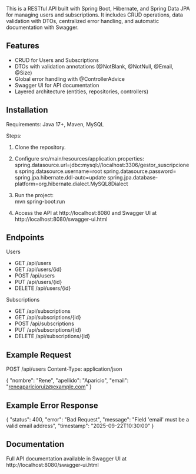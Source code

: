 This is a RESTful API built with Spring Boot, Hibernate, and Spring Data JPA for managing users and subscriptions. It includes CRUD operations, data validation with DTOs, centralized error handling, and automatic documentation with Swagger.

## Features
- CRUD for Users and Subscriptions  
- DTOs with validation annotations (@NotBlank, @NotNull, @Email, @Size)  
- Global error handling with @ControllerAdvice  
- Swagger UI for API documentation  
- Layered architecture (entities, repositories, controllers)  

## Installation
Requirements: Java 17+, Maven, MySQL  

Steps:  
1. Clone the repository.  
2. Configure src/main/resources/application.properties:  
   spring.datasource.url=jdbc:mysql://localhost:3306/gestor_suscripciones
   spring.datasource.username=root
   spring.datasource.password=
   spring.jpa.hibernate.ddl-auto=update
   spring.jpa.database-platform=org.hibernate.dialect.MySQL8Dialect

3. Run the project:  
   mvn spring-boot:run

4. Access the API at http://localhost:8080 and Swagger UI at http://localhost:8080/swagger-ui.html

## Endpoints
Users  
- GET /api/users  
- GET /api/users/{id}  
- POST /api/users  
- PUT /api/users/{id}  
- DELETE /api/users/{id}  

Subscriptions  
- GET /api/subscriptions  
- GET /api/subscriptions/{id}  
- POST /api/subscriptions  
- PUT /api/subscriptions/{id}  
- DELETE /api/subscriptions/{id}  

## Example Request
POST /api/users
Content-Type: application/json

{
  "nombre": "Rene",
  "apellido": "Aparicio",
  "email": "reneaparicioruiz@example.com"
}

## Example Error Response
{
  "status": 400,
  "error": "Bad Request",
  "message": "Field 'email' must be a valid email address",
  "timestamp": "2025-09-22T10:30:00"
}

## Documentation
Full API documentation available in Swagger UI at http://localhost:8080/swagger-ui.html


